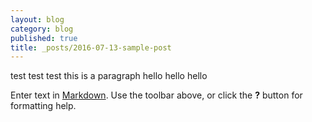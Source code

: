 ```yaml
---
layout: blog
category: blog
published: true
title: _posts/2016-07-13-sample-post
---
```

test test test this is a paragraph
hello hello hello

Enter text in [Markdown](http://daringfireball.net/projects/markdown/). Use the toolbar above, or click the **?** button for formatting help.
